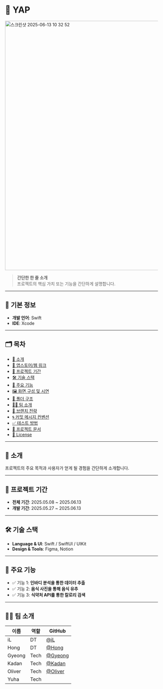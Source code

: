 #  YAP

<img width="820" alt="스크린샷 2025-06-13 10 32 52" src="https://github.com/user-attachments/assets/257a1e6d-8a6a-40e2-9e01-5cf5214b5998" />

> **간단한 한 줄 소개**  
> 프로젝트의 핵심 가치 또는 기능을 간단하게 설명합니다.

---

## 🧾 기본 정보

- **개발 언어**: Swift
- **IDE**: Xcode

---

## 🗂 목차

- [📱 소개](#-소개)
- [🔗 앱스토어/웹 링크](#-앱스토어웹-링크)
- [📆 프로젝트 기간](#-프로젝트-기간)
- [🛠 기술 스택](#-기술-스택)
- [🌟 주요 기능](#-주요-기능)
- [🖼 화면 구성 및 시연](#-화면-구성-및-시연)
- [🧱 폴더 구조](#-폴더-구조)
- [🧑‍💻 팀 소개](#-팀-소개)
- [🔖 브랜치 전략](#-브랜치-전략)
- [🌀 커밋 메시지 컨벤션](#-커밋-메시지-컨벤션)
- [✅ 테스트 방법](#-테스트-방법)
- [📎 프로젝트 문서](#-프로젝트-문서)
- [📝 License](#-license)

---

## 📱 소개

프로젝트의 주요 목적과 사용자가 얻게 될 경험을 간단하게 소개합니다.  

---

## 📆 프로젝트 기간

- **전체 기간**: 2025.05.08 ~ 2025.06.13  
- **개발 기간**: 2025.05.27 ~ 2025.06.13

---

## 🛠 기술 스택

- **Language & UI**: Swift / SwiftUI / UIKit  
- **Design & Tools**: Figma, Notion
---

## 🌟 주요 기능

- ✅ 기능 1: **인바디 분석을 통한 데이터 추출**
- ✅ 기능 2: **음식 사진을 통해 음식 유추**
- ✅ 기능 3: **식약처 API를 통한 칼로리 검색**
---


## 🧑‍💻 팀 소개

| 이름  | 역할     | GitHub        |
|-------|----------|----------------|
| iL     | DT    | [@iL](https://github.com/YeoSeongil) |
| Hong   | DT    | [@Hong](https://github.com/dbsghdz1) |
| Gyeong | Tech  | [@Gyeong](https://github.com/UnkyungJo) |
| Kadan  | Tech| [@Kadan](https://github.com/jHoon99) |
| Oliver | Tech| [@Oliver](https://github.com/cherry-go-round) |
| Yuha | Tech|
